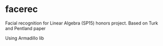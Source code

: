 # facerec
Facial recognition for Linear Algebra (SP15) honors project.  Based on Turk and Pentland paper

Using Armadillo lib
